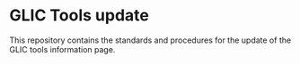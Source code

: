 # GLIC Tools update
This repository contains the standards and procedures for the update of the GLIC tools information page.
